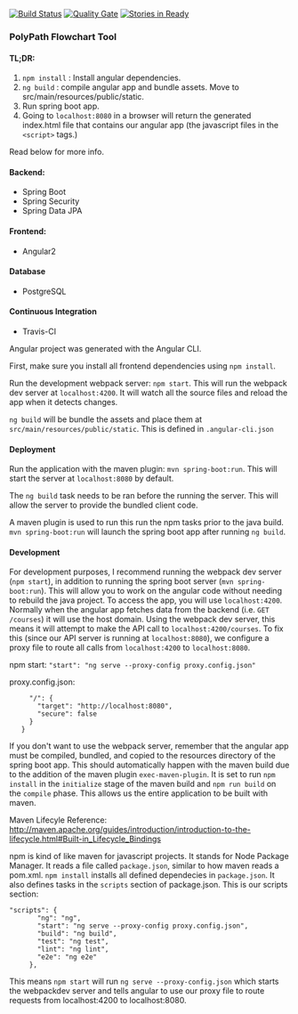 [![Build Status](https://travis-ci.org/cpe308-309/polypath.svg?branch=master)](https://travis-ci.org/cpe308-309/polypath) [![Quality Gate](https://sonarqube.com/api/badges/gate?key=polypath)](https://sonarqube.com/dashboard/index/polypath) [![Stories in Ready](https://badge.waffle.io/cpe308-309/polypath.png?label=ready&title=Ready)](https://waffle.io/cpe308-309/polypath)

### PolyPath Flowchart Tool
#### TL;DR:
  1. `npm install` : Install angular dependencies.  
  2. `ng build` : compile angular app and bundle assets. Move to src/main/resources/public/static.
  3. Run spring boot app.
  4. Going to `localhost:8080` in a browser will return the generated index.html file that contains our angular app (the javascript files in the `<script>` tags.)
   
   Read below for more info. 

 #### Backend: 
 * Spring Boot
 * Spring Security
 * Spring Data JPA
 
 #### Frontend:
 * Angular2
 
 #### Database
 
 * PostgreSQL
 
 #### Continuous Integration
 
 * Travis-CI

 
 Angular project was generated with the Angular CLI.
 
 First, make sure you install all frontend dependencies using `npm install`.
 
 Run the development webpack server: `npm start`. This will run the webpack dev server at `localhost:4200`. It will watch all the source files and reload the app when it detects changes.

 `ng build` will be bundle the assets and place them at `src/main/resources/public/static`. This is defined in `.angular-cli.json`
  
 #### Deployment

Run the application with the maven plugin:
  `mvn spring-boot:run`. This will start the server at `localhost:8080` by default.
 
 The `ng build` task needs to be ran before the running the server. This will allow the server to provide the bundled client code.
 
 A maven plugin is used to run this run the npm tasks prior to the java build. `mvn spring-boot:run` will launch the spring boot app after running `ng build`.
  
 #### Development
  
 For development purposes, I recommend running the webpack dev server (`npm start`), in addition to running the spring boot server (`mvn spring-boot:run`). This will allow you to work on the angular code without needing to rebuild the java project. To access the app, you will use `localhost:4200`. 
 Normally when the angular app fetches data from the backend (i.e. `GET /courses`) it will use the host domain. Using the webpack dev server, this means it will attempt to make the API call to `localhost:4200/courses`. To fix this (since our API server is running at `localhost:8080`), we configure a proxy file to route all calls from `localhost:4200` to `localhost:8080`. 
   
   npm start: 
   ```"start": "ng serve --proxy-config proxy.config.json"```
   
   proxy.config.json:
   ```{
        "/": {
          "target": "http://localhost:8080",
          "secure": false
        }
      }
```

If you don't want to use the webpack server, remember that the angular app must be compiled, bundled, and copied to the resources directory of the spring boot app. 
This should automatically happen with the maven build due to the addition of the maven plugin `exec-maven-plugin`. It is set to run `npm install` in the `initialize` stage of the maven build and `npm run build` on the `compile` phase. This allows us the entire application to be built with maven.

Maven Lifecyle Reference: http://maven.apache.org/guides/introduction/introduction-to-the-lifecycle.html#Built-in_Lifecycle_Bindings

npm is kind of like maven for javascript projects. It stands for Node Package Manager. It reads a file called `package.json`, similar to how maven reads a pom.xml. `npm install` installs all defined dependecies in `package.json`. It also defines tasks in the `scripts` section of package.json. This is our scripts section:
  
```
"scripts": {
       "ng": "ng",
       "start": "ng serve --proxy-config proxy.config.json",
       "build": "ng build",
       "test": "ng test",
       "lint": "ng lint",
       "e2e": "ng e2e"
     },
```

This means `npm start` will run `ng serve --proxy-config.json` which starts the webpackdev server and tells angular to use our proxy file to route requests from localhost:4200 to localhost:8080.
